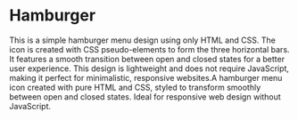 # Hamburger
This is a simple hamburger menu design using only HTML and CSS. The icon is created with CSS pseudo-elements to form the three horizontal bars. It features a smooth transition between open and closed states for a better user experience. This design is lightweight and does not require JavaScript, making it perfect for minimalistic, responsive websites.A hamburger menu icon created with pure HTML and CSS, styled to transform smoothly between open and closed states. Ideal for responsive web design without JavaScript.
